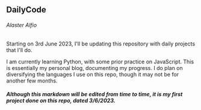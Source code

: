 ## DailyCode
###### Alaster Alfio

Starting on 3rd June 2023, I'll be updating this repository with daily projects that I'll do. 

I am currently learning Python, with some prior practice on JavaScript. This is essentially my personal blog, documenting my progress. I do plan on diversifying the languages I use on this repo, though it may not be for another few months.

##### Although this markdown will be edited from time to time, it is my first project done on this repo, dated 3/6/2023.

